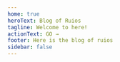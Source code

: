 ```yaml
---
home: true
heroText: Blog of Ruios
tagline: Welcome to here!
actionText: GO →
footer: Here is the blog of ruios
sidebar: false
---
```


<script>
// hide sidebar of home page
export default {
    mounted() {
        document.querySelector('.theme-container').classList.add('no-sidebar')
    },
  }
</script>